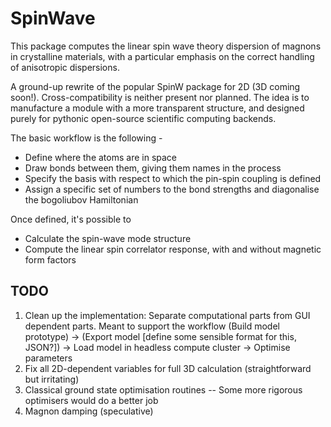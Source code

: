 # SpinWave
This package computes the linear spin wave theory dispersion of magnons in crystalline materials, with a particular emphasis on the correct handling of anisotropic dispersions.

A ground-up rewrite of the popular SpinW package for 2D (3D coming soon!). Cross-compatibility is neither present nor planned.
The idea is to manufacture a module with a more transparent structure, and designed purely for pythonic open-source scientific computing backends.

The basic workflow is the following - 

- Define where the atoms are in space
- Draw bonds between them, giving them names in the process
- Specify the basis with respect to which the pin-spin coupling is defined
- Assign a specific set of numbers to the bond strengths and diagonalise the bogoliubov Hamiltonian

Once defined, it's possible to
- Calculate the spin-wave mode structure
- Compute the linear spin correlator response, with and without magnetic form factors

## TODO

1. Clean up the implementation: Separate computational parts from GUI dependent parts. Meant to support the workflow
(Build model prototype) -> (Export model [define some sensible format for this, JSON?]) -> Load model in headless compute cluster -> Optimise parameters
2. Fix all 2D-dependent variables for full 3D calculation (straightforward but irritating)
3. Classical ground state optimisation routines -- Some more rigorous optimisers would do a better job
4. Magnon damping (speculative)
